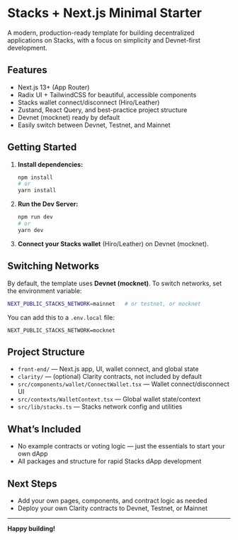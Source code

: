 # Stacks + Next.js Minimal Starter

A modern, production-ready template for building decentralized applications on Stacks, with a focus on simplicity and Devnet-first development.

## Features

- Next.js 13+ (App Router)
- Radix UI + TailwindCSS for beautiful, accessible components
- Stacks wallet connect/disconnect (Hiro/Leather)
- Zustand, React Query, and best-practice project structure
- Devnet (mocknet) ready by default
- Easily switch between Devnet, Testnet, and Mainnet

## Getting Started

1. **Install dependencies:**

   ```bash
   npm install
   # or
   yarn install
   ```

2. **Run the Dev Server:**

   ```bash
   npm run dev
   # or
   yarn dev
   ```

3. **Connect your Stacks wallet** (Hiro/Leather) on Devnet (mocknet).

## Switching Networks

By default, the template uses **Devnet (mocknet)**. To switch networks, set the environment variable:

```bash
NEXT_PUBLIC_STACKS_NETWORK=mainnet   # or testnet, or mocknet
```

You can add this to a `.env.local` file:

```
NEXT_PUBLIC_STACKS_NETWORK=mocknet
```

## Project Structure

- `front-end/` — Next.js app, UI, wallet connect, and global state
- `clarity/` — (optional) Clarity contracts, not included by default
- `src/components/wallet/ConnectWallet.tsx` — Wallet connect/disconnect UI
- `src/contexts/WalletContext.tsx` — Global wallet state/context
- `src/lib/stacks.ts` — Stacks network config and utilities

## What’s Included

- No example contracts or voting logic — just the essentials to start your own dApp
- All packages and structure for rapid Stacks dApp development

## Next Steps

- Add your own pages, components, and contract logic as needed
- Deploy your own Clarity contracts to Devnet, Testnet, or Mainnet

---

**Happy building!**
